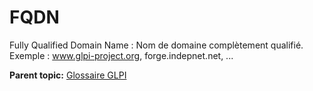 FQDN
====

Fully Qualified Domain Name : Nom de domaine complètement qualifié.
Exemple : www.glpi-project.org, forge.indepnet.net, ...

**Parent topic:** [Glossaire GLPI](../../glpi/glossary.html)
